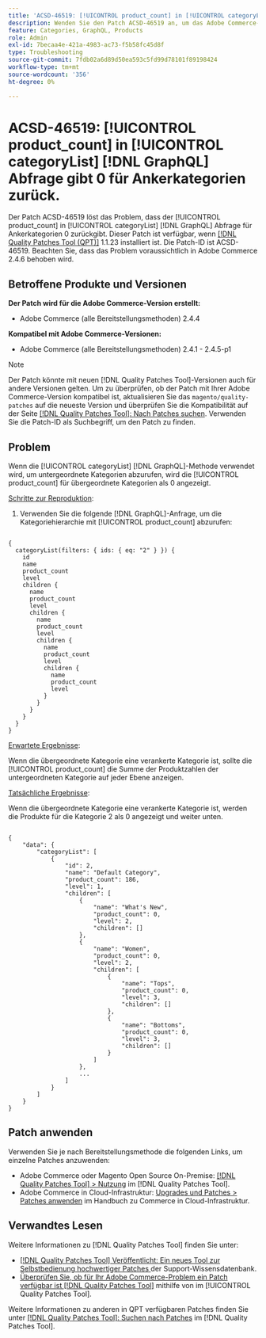 ```yaml
---
title: 'ACSD-46519: [!UICONTROL product_count] in [!UICONTROL categoryList] [!DNL GraphQL] Abfrage gibt 0 für Ankerkategorien zurück.'
description: Wenden Sie den Patch ACSD-46519 an, um das Adobe Commerce-Problem zu beheben, bei dem bei Verwendung der [!UICONTROL categoryList] [!DNL GraphQL] Methode zum Abrufen untergeordneter Kategorien der [!UICONTROL product_count] für übergeordnete Kategorien als 0 angezeigt wird.
feature: Categories, GraphQL, Products
role: Admin
exl-id: 7becaa4e-421a-4983-ac73-f5b58fc45d8f
type: Troubleshooting
source-git-commit: 7fdb02a6d89d50ea593c5fd99d78101f89198424
workflow-type: tm+mt
source-wordcount: '356'
ht-degree: 0%

---
```


# ACSD-46519: [!UICONTROL product_count] in [!UICONTROL categoryList] [!DNL GraphQL] Abfrage gibt 0 für Ankerkategorien zurück.

Der Patch ACSD-46519 löst das Problem, dass der [!UICONTROL product_count] in [!UICONTROL categoryList] [!DNL GraphQL] Abfrage für Ankerkategorien 0 zurückgibt. Dieser Patch ist verfügbar, wenn [[!DNL Quality Patches Tool (QPT)]](https://experienceleague.adobe.com/en/docs/commerce-operations/tools/quality-patches-tool/quality-patches-tool-to-self-serve-quality-patches) 1.1.23 installiert ist. Die Patch-ID ist ACSD-46519. Beachten Sie, dass das Problem voraussichtlich in Adobe Commerce 2.4.6 behoben wird.

## Betroffene Produkte und Versionen

**Der Patch wird für die Adobe Commerce-Version erstellt:**
* Adobe Commerce (alle Bereitstellungsmethoden) 2.4.4

**Kompatibel mit Adobe Commerce-Versionen:**
* Adobe Commerce (alle Bereitstellungsmethoden) 2.4.1 - 2.4.5-p1

>[!NOTE]
>
>Der Patch könnte mit neuen [!DNL Quality Patches Tool]-Versionen auch für andere Versionen gelten. Um zu überprüfen, ob der Patch mit Ihrer Adobe Commerce-Version kompatibel ist, aktualisieren Sie das `magento/quality-patches` auf die neueste Version und überprüfen Sie die Kompatibilität auf der Seite [[!DNL Quality Patches Tool]: Nach Patches suchen](https://experienceleague.adobe.com/tools/commerce-quality-patches/index.html). Verwenden Sie die Patch-ID als Suchbegriff, um den Patch zu finden.

## Problem

Wenn die [!UICONTROL categoryList] [!DNL GraphQL]-Methode verwendet wird, um untergeordnete Kategorien abzurufen, wird die [!UICONTROL product_count] für übergeordnete Kategorien als 0 angezeigt.

<u>Schritte zur Reproduktion</u>:

1. Verwenden Sie die folgende [!DNL GraphQL]-Anfrage, um die Kategoriehierarchie mit [!UICONTROL product_count] abzurufen:

<pre><code>
{
  categoryList(filters: { ids: { eq: "2" } }) {
    id
    name
    product_count
    level
    children {
      name
      product_count
      level
      children {
        name
        product_count
        level
        children {
          name
          product_count
          level
          children {
            name
            product_count
            level
          }
        }
      }
    }
  }
}
</code></pre>

<u>Erwartete Ergebnisse</u>:

Wenn die übergeordnete Kategorie eine verankerte Kategorie ist, sollte die [!UICONTROL product_count] die Summe der Produktzahlen der untergeordneten Kategorie auf jeder Ebene anzeigen.

<u>Tatsächliche Ergebnisse</u>:

Wenn die übergeordnete Kategorie eine verankerte Kategorie ist, werden die Produkte für die Kategorie 2 als 0 angezeigt und weiter unten.

<pre><code>
{
    "data": {
        "categoryList": [
            {
                "id": 2,
                "name": "Default Category",
                "product_count": 186,
                "level": 1,
                "children": [
                    {
                        "name": "What's New",
                        "product_count": 0,
                        "level": 2,
                        "children": []
                    },
                    {
                        "name": "Women",
                        "product_count": 0,
                        "level": 2,
                        "children": [
                            {
                                "name": "Tops",
                                "product_count": 0,
                                "level": 3,
                                "children": []
                            },
                            {
                                "name": "Bottoms",
                                "product_count": 0,
                                "level": 3,
                                "children": []
                            }
                        ]
                    },
                    ...
                ]
            }
        ]
    }
}
</code></pre>

## Patch anwenden

Verwenden Sie je nach Bereitstellungsmethode die folgenden Links, um einzelne Patches anzuwenden:

* Adobe Commerce oder Magento Open Source On-Premise: [[!DNL Quality Patches Tool] > Nutzung](/help/tools/quality-patches-tool/usage.md) im [!DNL Quality Patches Tool].
* Adobe Commerce in Cloud-Infrastruktur: [Upgrades und Patches > Patches anwenden](https://experienceleague.adobe.com/docs/commerce-cloud-service/user-guide/develop/upgrade/apply-patches.html) im Handbuch zu Commerce in Cloud-Infrastruktur.

## Verwandtes Lesen

Weitere Informationen zu [!DNL Quality Patches Tool] finden Sie unter:

* [[!DNL Quality Patches Tool] Veröffentlicht: Ein neues Tool zur Selbstbedienung hochwertiger Patches ](https://experienceleague.adobe.com/en/docs/commerce-operations/tools/quality-patches-tool/quality-patches-tool-to-self-serve-quality-patches) der Support-Wissensdatenbank.
* [Überprüfen Sie, ob für Ihr Adobe Commerce-Problem ein Patch verfügbar ist [!DNL Quality Patches Tool]](/help/tools/quality-patches-tool/patches-available-in-qpt/check-patch-for-magento-issue-with-magento-quality-patches.md) mithilfe von im [!UICONTROL Quality Patches Tool].


Weitere Informationen zu anderen in QPT verfügbaren Patches finden Sie unter [[!DNL Quality Patches Tool]: Suchen nach Patches](https://experienceleague.adobe.com/tools/commerce-quality-patches/index.html) im [!DNL Quality Patches Tool].
